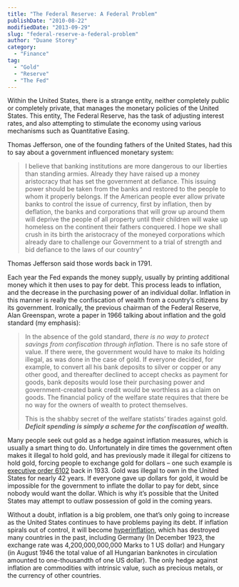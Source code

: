 ```yaml
---
title: "The Federal Reserve: A Federal Problem"
publishDate: "2010-08-22"
modifiedDate: "2013-09-29"
slug: "federal-reserve-a-federal-problem"
author: "Duane Storey"
category:
  - "Finance"
tag:
  - "Gold"
  - "Reserve"
  - "The Fed"
---
```


Within the United States, there is a strange entity, neither completely public or completely private, that manages the monetary policies of the United States. This entity, The Federal Reserve, has the task of adjusting interest rates, and also attempting to stimulate the economy using various mechanisms such as Quantitative Easing.

Thomas Jefferson, one of the founding fathers of the United States, had this to say about a government influenced monetary system:

> I believe that banking institutions are more dangerous to our liberties than standing armies. Already they have raised up a money aristocracy that has set the government at defiance. This issuing power should be taken from the banks and restored to the people to whom it properly belongs. If the American people ever allow private banks to control the issue of currency, first by inflation, then by deflation, the banks and corporations that will grow up around them will deprive the people of all property until their children will wake up homeless on the continent their fathers conquered. I hope we shall crush in its birth the aristocracy of the moneyed corporations which already dare to challenge our Government to a trial of strength and bid defiance to the laws of our country”

Thomas Jefferson said those words back in 1791.

Each year the Fed expands the money supply, usually by printing additional money which it then uses to pay for debt. This process leads to inflation, and the decrease in the purchasing power of an individual dollar. Inflation in this manner is really the confiscation of wealth from a country’s citizens by its government. Ironically, the previous chairman of the Federal Reserve, Alan Greenspan, wrote a paper in 1966 talking about inflation and the gold standard (my emphasis):

> In the absence of the gold standard, *there is no way to protect savings from confiscation through inflation*. There is no safe store of value. If there were, the government would have to make its holding illegal, as was done in the case of gold. If everyone decided, for example, to convert all his bank deposits to silver or copper or any other good, and thereafter declined to accept checks as payment for goods, bank deposits would lose their purchasing power and government-created bank credit would be worthless as a claim on goods. The financial policy of the welfare state requires that there be no way for the owners of wealth to protect themselves.
> 
> This is the shabby secret of the welfare statists’ tirades against gold. ***Deficit spending is simply a scheme for the confiscation of wealth.***

Many people seek out gold as a hedge against inflation measures, which is usually a smart thing to do. Unfortunately in dire times the government often makes it illegal to hold gold, and has previously made it illegal for citizens to hold gold, forcing people to exchange gold for dollars – one such example is [executive order 6102](http://en.wikipedia.org/wiki/Executive_Order_6102) back in 1933. Gold was illegal to own in the United States for nearly 42 years. If everyone gave up dollars for gold, it would be impossible for the government to inflate the dollar to pay for debt, since nobody would want the dollar. Which is why it’s possible that the United States may attempt to outlaw possession of gold in the coming years.

Without a doubt, inflation is a big problem, one that’s only going to increase as the United States continues to have problems paying its debt. If inflation spirals out of control, it will become [hyperinflation](http://en.wikipedia.org/wiki/Hyperinflation), which has destroyed many countries in the past, including Germany (In December 1923, the exchange rate was 4,200,000,000,000 Marks to 1 US dollar) and Hungary (in August 1946 the total value of all Hungarian banknotes in circulation amounted to one-thousandth of one US dollar). The only hedge against inflation are commodities with intrinsic value, such as precious metals, or the currency of other countries.